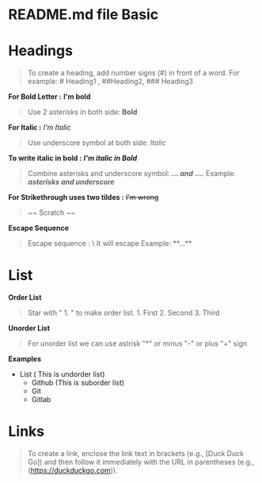# README.md file Basic

# Headings

> To create a heading, add number signs (#) in front of a word.
    For example: # Heading1 , ##Heading2, ### Heading3 

**For Bold Letter :** **I'm bold**
    
> Use 2 asterisks in both side:  **Bold**

**For Italic :**  _I'm Italic_

> Use underscore symbol at both side:  _Italic_

**To write italic in bold :** **_I'm italic in Bold_**
    
>Combine asterisks and underscore symbol: 
    **_... and ...._**
    Example: **_asterisks and underscore_**

**For Strikethrough uses two tildes :** ~~I'm wrong~~
    
> ~~ Scratch ~~

**Escape Sequence**
    
> Escape sequence : \ It will escape
    Example: \**...**
            
#  List

**Order List**
        
>  Star with " 1. " to make order list.
        1. First
        2. Second
        3. Third




**Unorder List**

> For unorder list we can use astrisk "*" or minus "-" or plus "+" sign


**Examples**
- List      ( This is undorder list)
    - Github          (This is suborder list)
    - Git
    - Gitlab

# Links

> To create a link, enclose the link text in brackets (e.g., [Duck Duck Go]) and then follow it immediately with the URL in parentheses (e.g., (https://duckduckgo.com)).
    
